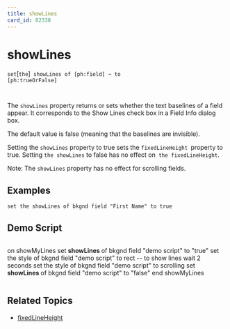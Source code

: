 ```yaml
---
title: showLines
card_id: 82338
---
```


# showLines

` set `[`the`]<code> showLines of [ph:field] ¬     to [ph:trueOrFalse]

</code>The `showLines` property returns or sets whether the text baselines of a field appear. It corresponds to the Show Lines check box in a Field Info dialog box.

The default value is false (meaning that the baselines are invisible). 

 Setting the `showLines` property to true sets the `fixedLineHeight `property to true. Setting `the showLines` to false has no effect on` the fixedLineHeight`.

Note: The `showLines` property  has no effect for scrolling fields. 


## Examples

```
set the showLines of bkgnd field "First Name" to true
```

## Demo Script

```
```
on showMyLines
 set <b>showLines </b>of bkgnd field "demo script" to "true"
 set the style of bkgnd field "demo script" to rect -- to show lines
 wait 2 seconds
 set the style of bkgnd field "demo script" to scrolling
 set <b>showLines </b>of bkgnd field "demo script" to "false"
end showMyLines
```
```

## Related Topics

* [fixedLineHeight](/HyperTalkReference/properties/fixedLineHeight)
